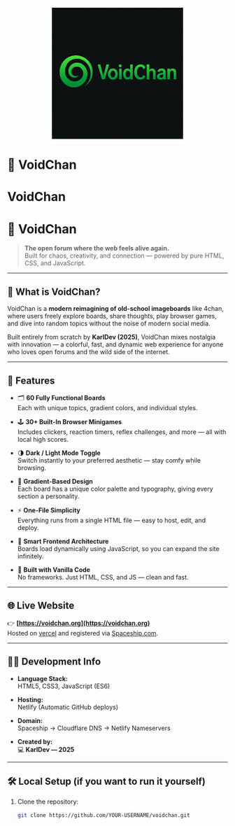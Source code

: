 <p align="center">
  <img src="https://raw.githubusercontent.com/karlmzlinux/voidchan/main/voidchan logo.png" alt="VoidChan Logo" width="300">
</p>

# 🌌 VoidChan



# VoidChan
# 🌌 VoidChan

> **The open forum where the web feels alive again.**  
> Built for chaos, creativity, and connection — powered by pure HTML, CSS, and JavaScript.

---

## 🧠 What is VoidChan?

VoidChan is a **modern reimagining of old-school imageboards** like 4chan, where users freely explore boards, share thoughts, play browser games, and dive into random topics without the noise of modern social media.

Built entirely from scratch by **KarlDev (2025)**, VoidChan mixes nostalgia with innovation — a colorful, fast, and dynamic web experience for anyone who loves open forums and the wild side of the internet.

---

## 🧩 Features

- 🗂️ **60 Fully Functional Boards**  
  Each with unique topics, gradient colors, and individual styles.

- 🕹️ **30+ Built-In Browser Minigames**  
  Includes clickers, reaction timers, reflex challenges, and more — all with local high scores.

- 🌗 **Dark / Light Mode Toggle**  
  Switch instantly to your preferred aesthetic — stay comfy while browsing.

- 🎨 **Gradient-Based Design**  
  Each board has a unique color palette and typography, giving every section a personality.

- ⚡ **One-File Simplicity**  
  Everything runs from a single HTML file — easy to host, edit, and deploy.

- 🧠 **Smart Frontend Architecture**  
  Boards load dynamically using JavaScript, so you can expand the site infinitely.

- 🧱 **Built with Vanilla Code**  
  No frameworks. Just HTML, CSS, and JS — clean and fast.

---

## 🌐 Live Website

👉 **[https://voidchan.org](https://voidchan.org)**  
Hosted on [vercel](https://www.vercel.com) and registered via [Spaceship.com](https://www.spaceship.com).

---

## 🧑‍💻 Development Info

- **Language Stack:**  
  HTML5, CSS3, JavaScript (ES6)

- **Hosting:**  
  Netlify (Automatic GitHub deploys)

- **Domain:**  
  Spaceship → Cloudflare DNS → Netlify Nameservers

- **Created by:**  
  💻 **KarlDev — 2025**

---

## 🛠️ Local Setup (if you want to run it yourself)

1. Clone the repository:
   ```bash
   git clone https://github.com/YOUR-USERNAME/voidchan.git
